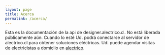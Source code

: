 ```yaml
---
layout: page
title: Acerca
permalink: /acerca/
---
```

Esta es la documentación de la api de designer.alectrico.cl. No está liberada públicamente aún. Cuando lo esté Ud. podrá conectarse al servidor de alectrico.cl para obtener soluciones eléctricas.
Ud. puede agendar visitas de electricistas a domiclio en [alectrico][alectrico].

[alectrico]: https://www.alectrico.cl
